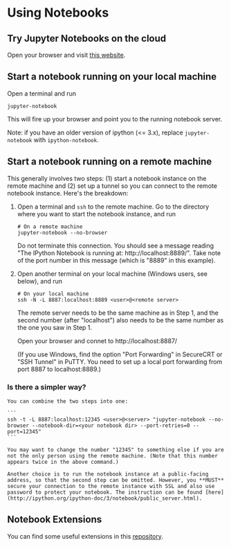 # Using Notebooks

## Try Jupyter Notebooks on the cloud

Open your browser and visit [this website](https://try.jupyter.org/).


## Start a notebook running on your local machine

Open a terminal and run

```
jupyter-notebook
```

This will fire up your browser and point you to the running notebook server.

Note: if you have an older version of ipython (<= 3.x), replace `jupyter-notebook` with `ipython-notebook`.


## Start a notebook running on a remote machine

This generally involves two steps: (1) start a notebook instance on the remote machine and (2) set up a tunnel so you can connect to the remote notebook instance. Here's the breakdown:

1.  Open a terminal and `ssh` to the remote machine. Go to the directory where you want to start the notebook instance, and run

    ```
    # On a remote machine 
    jupyter-notebook --no-browser 
    ```

    Do not terminate this connection. You should see a message reading "The IPython Notebook is running at: http://localhost:8889/". Take note of the port number in this message (which is "8889" in this example). 

2.  Open another terminal on your local machine (Windows users, see below), and run

    ```
    # On your local machine
    ssh -N -L 8887:localhost:8889 <user>@<remote server>
    ```
    
    The remote server needs to be the same machine as in Step 1, and the second number (after "localhost") also needs to be the same number as the one you saw in Step 1. 

    Open your browser and connet to http://localhost:8887/

    (If you use Windows, find the option "Port Forwarding" in SecureCRT or "SSH Tunnel" in PuTTY. You need to set up a local port forwarding from port 8887 to localhost:8889.)


### Is there a simpler way?

    You can combine the two steps into one:

    ```
    ssh -t -L 8887:localhost:12345 <user>@<server> "jupyter-notebook --no-browser --notebook-dir=<your notebook dir> --port-retries=0 --port=12345"
    ```

    You may want to change the number "12345" to something else if you are not the only person using the remote machine. (Note that this number appears twice in the above command.)

    Another choice is to run the notebook instance at a public-facing address, so that the second step can be omitted. However, you **MUST** secure your connection to the remote instance with SSL and also use password to protect your notebook. The instruction can be found [here](http://ipython.org/ipython-doc/3/notebook/public_server.html). 

    
## Notebook Extensions

You can find some useful extensions in this [repository](https://github.com/ipython-contrib/IPython-notebook-extensions).

